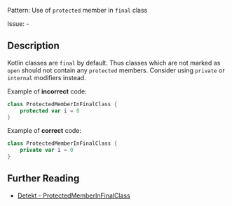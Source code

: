 Pattern: Use of `protected` member in `final` class

Issue: -

## Description

Kotlin classes are `final` by default. Thus classes which are not marked as `open` should not contain any `protected` members. Consider using `private` or `internal` modifiers instead.

Example of **incorrect** code:

```kotlin
class ProtectedMemberInFinalClass {
    protected var i = 0
}
```

Example of **correct** code:

```kotlin
class ProtectedMemberInFinalClass {
    private var i = 0
}
```

## Further Reading

* [Detekt - ProtectedMemberInFinalClass](https://detekt.github.io/detekt/style.html#protectedmemberinfinalclass)